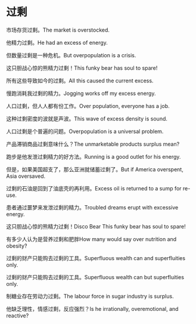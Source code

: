 # 过剩

<p><span class="chinese">市场存货过剩。</span><span class="english">The market is overstocked.</span></p>

<p><span class="chinese">他精力过剩。</span><span class="english">He had an excess of energy.</span></p>

<p><span class="chinese">但数量过剩是一种危机。</span><span class="english">But overpopulation is a crisis.</span></p>

<p><span class="chinese">这只胆战心惊的熊精力过剩！</span><span class="english">This funky bear has soul to spare!</span></p>

<p><span class="chinese">所有这些导致如今的过剩。</span><span class="english">All this caused the current excess.</span></p>

<p><span class="chinese">慢跑消耗我过剩的精力。</span><span class="english">Jogging works off my excess energy.</span></p>

<p><span class="chinese">人口过剩，但人人都有份工作。</span><span class="english">Over population, everyone has a job.</span></p>

<p><span class="chinese">这种过剩密度的波就是声波。</span><span class="english">This wave of excess density is sound.</span></p>

<p><span class="chinese">人口过剩是个普遍的问题。</span><span class="english">Overpopulation is a universal problem.</span></p>

<p><span class="chinese">产品滞销商品过剩意味什么？</span><span class="english">The unmarketable products surplus mean?</span></p>

<p><span class="chinese">跑步是他发泄过剩精力的好方法。</span><span class="english">Running is a good outlet for his energy.</span></p>

<p><span class="chinese">但是，如果美国超支了，那么亚洲就储蓄过剩了。</span><span class="english">But if America overspent, Asia oversaved.</span></p>

<p><span class="chinese">过剩的石油是回到了油底壳的再利用。</span><span class="english">Excess oil is returned to a sump for re-use.</span></p>

<p><span class="chinese">患者通过噩梦来发泄过剩的精力。</span><span class="english">Troubled dreams erupt with excessive energy.</span></p>

<p><span class="chinese">这只胆战心惊的熊精力过剩！</span><span class="english">Disco Bear This funky bear has soul to spare!</span></p>

<p><span class="chinese">有多少人认为是营养过剩和肥胖</span><span class="english">How many would say over nutrition and obesity?</span></p>

<p><span class="chinese">过剩的财产只能购去过剩的工具。</span><span class="english">Superfluous wealth can and superfluities only.</span></p>

<p><span class="chinese">过剩的财产只能购去过剩的工具。</span><span class="english">Superfluous wealth can but superfluities only.</span></p>

<p><span class="chinese">制糖业存在劳动力过剩。</span><span class="english">The labour force in sugar industry is surplus.</span></p>

<p><span class="chinese">他缺乏理性，情感过剩，反应强烈？</span><span class="english">Is he irrationally, overemotional, and reactive?</span></p>

